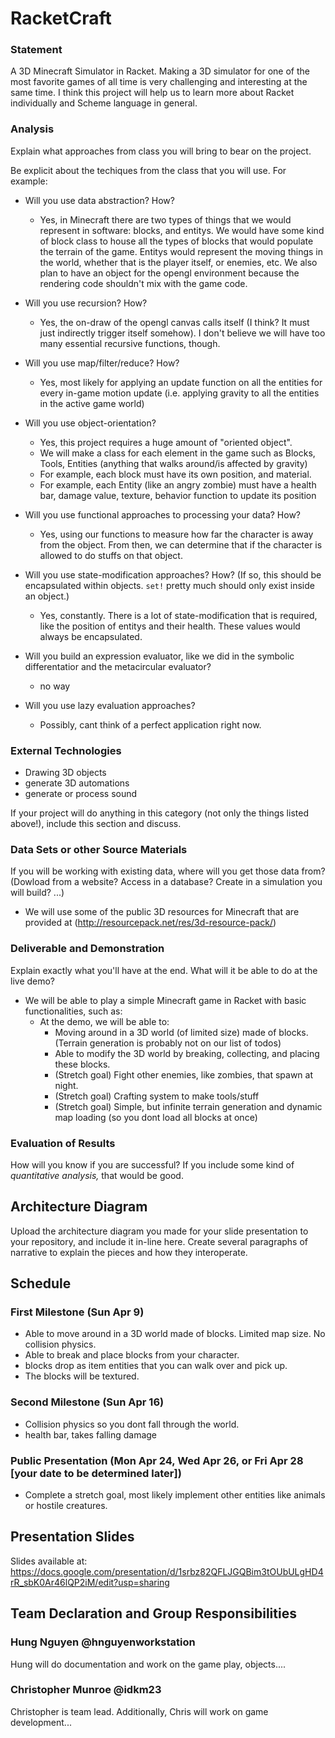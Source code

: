 # RacketCraft

### Statement
A 3D Minecraft Simulator in Racket. Making a 3D simulator for one of the most favorite games of all time is very challenging and interesting at the same time. I think this project will help us to learn more about Racket individually and Scheme language in general. 

### Analysis
Explain what approaches from class you will bring to bear on the project.

Be explicit about the techiques from the class that you will use. For example:

- Will you use data abstraction? How?
	+ Yes, in Minecraft there are two types of things that we would represent in software: blocks, and entitys. We would have some kind of block class to house all the types of blocks that would populate the terrain of the game. Entitys would represent the moving things in the world, whether that is the player itself, or enemies, etc. We also plan to have an object for the opengl environment because the rendering code shouldn't mix with the game code.

- Will you use recursion? How?
	+ Yes, the on-draw of the opengl canvas calls itself (I think? It must just indirectly trigger itself somehow). I don't believe we will have too many essential recursive functions, though.

- Will you use map/filter/reduce? How?
	+ Yes, most likely for applying an update function on all the entities for every in-game motion update (i.e. applying gravity to all the entities in the active game world)

- Will you use object-orientation? 
	+ Yes, this project requires a huge amount of "oriented object".
	+ We will make a class for each element in the game such as Blocks, Tools, Entities (anything that walks around/is affected by gravity)
	+ For example, each block must have its own position, and material.
	+ For example, each Entity (like an angry zombie) must have a health bar, damage value, texture, behavior function to update its position

- Will you use functional approaches to processing your data? How?
	+ Yes, using our functions to measure how far the character is away from the object. From then, we can determine that if the character is allowed to do stuffs on that object.

- Will you use state-modification approaches? How? (If so, this should be encapsulated within objects. `set!` pretty much should only exist inside an object.)
	+ Yes, constantly. There is a lot of state-modification that is required, like the position of entitys and their health. These values would always be encapsulated.

- Will you build an expression evaluator, like we did in the symbolic differentatior and the metacircular evaluator?
	+ no way
- Will you use lazy evaluation approaches?
	+ Possibly, cant think of a perfect application right now.
	
### External Technologies
- Drawing 3D objects
- generate 3D automations
- generate or process sound

If your project will do anything in this category (not only the things listed above!), include this section and discuss.

### Data Sets or other Source Materials
If you will be working with existing data, where will you get those data from? (Dowload from a website? Access in a database? Create in a simulation you will build? ...)
- We will use some of the public 3D resources for Minecraft that are provided at (http://resourcepack.net/res/3d-resource-pack/)

### Deliverable and Demonstration
Explain exactly what you'll have at the end. What will it be able to do at the live demo?
- We will be able to play a simple Minecraft game in Racket with basic functionalities, such as:
	+ At the demo, we will be able to:
		+ Moving around in a 3D world (of limited size) made of blocks. (Terrain generation is probably not on our list of todos)
		+ Able to modify the 3D world by breaking, collecting, and placing these blocks.
		+ (Stretch goal) Fight other enemies, like zombies, that spawn at night.
		+ (Stretch goal) Crafting system to make tools/stuff
		+ (Stretch goal) Simple, but infinite terrain generation and dynamic map loading (so you dont load all blocks at once)

### Evaluation of Results
How will you know if you are successful? 
If you include some kind of _quantitative analysis,_ that would be good.

## Architecture Diagram
Upload the architecture diagram you made for your slide presentation to your repository, and include it in-line here.
Create several paragraphs of narrative to explain the pieces and how they interoperate.

## Schedule
### First Milestone (Sun Apr 9)
- Able to move around in a 3D world made of blocks. Limited map size. No collision physics.
- Able to break and place blocks from your character.
- blocks drop as item entities that you can walk over and pick up.
- The blocks will be textured.

### Second Milestone (Sun Apr 16)
- Collision physics so you dont fall through the world.
- health bar, takes falling damage

### Public Presentation (Mon Apr 24, Wed Apr 26, or Fri Apr 28 [your date to be determined later])
- Complete a stretch goal, most likely implement other entities like animals or hostile creatures.

## Presentation Slides
Slides available at: https://docs.google.com/presentation/d/1srbz82QFLJGQBim3tOUbULgHD4rR_sbK0Ar46lQP2iM/edit?usp=sharing

## Team Declaration and Group Responsibilities
### Hung Nguyen @hnguyenworkstation
Hung will do documentation and work on the game play, objects....

### Christopher Munroe @idkm23 
Christopher is team lead. Additionally, Chris will work on game development...   
